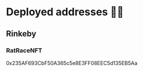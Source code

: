 # Deployed addresses :memo::pencil:

## Rinkeby

### RatRaceNFT

0x235AF693CbF50A365c5e8E3FF08EEC5d135EB5Aa
